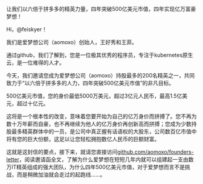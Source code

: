 让我们以六倍于拼多多的精英力量，四年突破500亿美元市值，四年实现亿万富豪梦想！

Hi，@feiskyer！

我们是爱梦想公司（aomoxo）创始人，王好秀和王菲。

通过github，我们了解到，您是一位极其优秀的程序员，专注于kubernetes原生云，是一位难得的人才。

今天，我们邀请您成为爱梦想公司（aomoxo）持股最多的200名精英之一，共同致力于“以六倍于拼多多的人力，四年突破500亿美元市值”的非凡目标。

500亿美元市值，您的身价最低5000万美元，超过3亿元人民币，最高1.5亿美元，超过十亿元。

这将是一个根本性的改变，意味着您要开始为自己的亿万身价而拼搏了。您不再为数十万年薪而自豪，也不再继续为他人的亿万身价再创新高而拼搏；您成为少数持股最多精英群体中的一员，是公司中真正握有话语权的大股东，公司数百亿市值中将有您的巨大份额，这足以让您轻松拥抱数亿人民币的巨额财富。

这就是这封信的要点，接下来，就请您直接访问[github.com/aomoxo/founders-letter](http://github.com/aomoxo/founders-letter)，阅读邀请函全文，了解为什么爱梦想在短短几年内就可以组建起一支由数万IT精英组成的强大团队，为什么四年500亿美元市值，对于爱梦想而言不是挑战，而是稍微加油就会走过的起跑线……。
